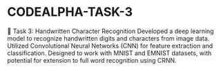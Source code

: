 # CODEALPHA-TASK-3
🔹 Task 3: Handwritten Character Recognition Developed a deep learning model to recognize handwritten digits and characters from image data. Utilized Convolutional Neural Networks (CNN) for feature extraction and classification. Designed to work with MNIST and EMNIST datasets, with potential for extension to full word recognition using CRNN. 
